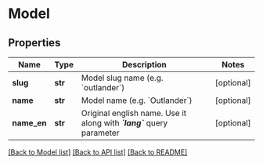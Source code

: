 # Model

## Properties
Name | Type | Description | Notes
------------ | ------------- | ------------- | -------------
**slug** | **str** | Model slug name (e.g. &#x60;outlander&#x60;) | [optional] 
**name** | **str** | Model name (e.g. &#x60;Outlander&#x60;) | [optional] 
**name_en** | **str** |  Original english name. Use it along with _**&#x60;lang&#x60;**_ query parameter   | [optional] 

[[Back to Model list]](../README.md#documentation-for-models) [[Back to API list]](../README.md#documentation-for-api-endpoints) [[Back to README]](../README.md)


